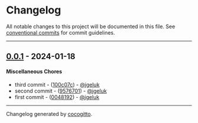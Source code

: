 # Changelog
All notable changes to this project will be documented in this file. See [conventional commits](https://www.conventionalcommits.org/) for commit guidelines.

- - -
## [0.0.1](https://github.com/EKGF/terraform-neptune/compare/567d988a3bd051f22d29ccc18d8b0f872ee58617..0.0.1) - 2024-01-18
#### Miscellaneous Chores
- third commit - ([100c07c](https://github.com/EKGF/terraform-neptune/commit/100c07c6bbc51de58879bf47b0c836b713c62995)) - [@jgeluk](https://github.com/jgeluk)
- second commit - ([9576701](https://github.com/EKGF/terraform-neptune/commit/9576701a9abed628f21eaaf2fca5e7943aedf0ab)) - [@jgeluk](https://github.com/jgeluk)
- first commit - ([0048192](https://github.com/EKGF/terraform-neptune/commit/00481921972ef9036b0be276717f8f1828fca5c3)) - [@jgeluk](https://github.com/jgeluk)

- - -

Changelog generated by [cocogitto](https://github.com/cocogitto/cocogitto).